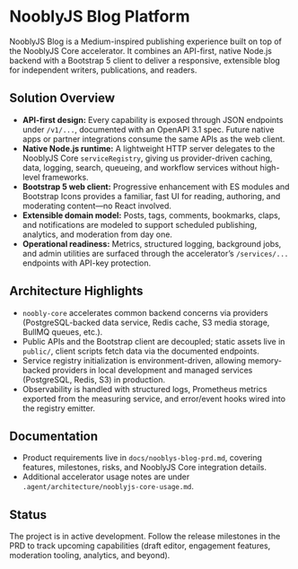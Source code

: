 # NooblyJS Blog Platform
NooblyJS Blog is a Medium-inspired publishing experience built on top of the NooblyJS Core accelerator. It combines an API-first, native Node.js backend with a Bootstrap 5 client to deliver a responsive, extensible blog for independent writers, publications, and readers.

## Solution Overview
- **API-first design:** Every capability is exposed through JSON endpoints under `/v1/...`, documented with an OpenAPI 3.1 spec. Future native apps or partner integrations consume the same APIs as the web client.
- **Native Node.js runtime:** A lightweight HTTP server delegates to the NooblyJS Core `serviceRegistry`, giving us provider-driven caching, data, logging, search, queueing, and workflow services without high-level frameworks.
- **Bootstrap 5 web client:** Progressive enhancement with ES modules and Bootstrap Icons provides a familiar, fast UI for reading, authoring, and moderating content—no React involved.
- **Extensible domain model:** Posts, tags, comments, bookmarks, claps, and notifications are modeled to support scheduled publishing, analytics, and moderation from day one.
- **Operational readiness:** Metrics, structured logging, background jobs, and admin utilities are surfaced through the accelerator’s `/services/...` endpoints with API-key protection.

## Architecture Highlights
- `noobly-core` accelerates common backend concerns via providers (PostgreSQL-backed data service, Redis cache, S3 media storage, BullMQ queues, etc.).
- Public APIs and the Bootstrap client are decoupled; static assets live in `public/`, client scripts fetch data via the documented endpoints.
- Service registry initialization is environment-driven, allowing memory-backed providers in local development and managed services (PostgreSQL, Redis, S3) in production.
- Observability is handled with structured logs, Prometheus metrics exported from the measuring service, and error/event hooks wired into the registry emitter.

## Documentation
- Product requirements live in `docs/nooblys-blog-prd.md`, covering features, milestones, risks, and NooblyJS Core integration details.
- Additional accelerator usage notes are under `.agent/architecture/nooblyjs-core-usage.md`.

## Status
The project is in active development. Follow the release milestones in the PRD to track upcoming capabilities (draft editor, engagement features, moderation tooling, analytics, and beyond).
